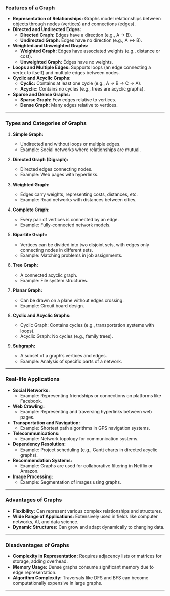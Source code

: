 ### **Features of a Graph**
- **Representation of Relationships:** Graphs model relationships between objects through nodes (vertices) and connections (edges).
- **Directed and Undirected Edges:**
  - **Directed Graph:** Edges have a direction (e.g., A → B).
  - **Undirected Graph:** Edges have no direction (e.g., A ↔ B).
- **Weighted and Unweighted Graphs:**
  - **Weighted Graph:** Edges have associated weights (e.g., distance or cost).
  - **Unweighted Graph:** Edges have no weights.
- **Loops and Multiple Edges:** Supports loops (an edge connecting a vertex to itself) and multiple edges between nodes.
- **Cyclic and Acyclic Graphs:**
  - **Cyclic:** Contains at least one cycle (e.g., A → B → C → A).
  - **Acyclic:** Contains no cycles (e.g., trees are acyclic graphs).
- **Sparse and Dense Graphs:**
  - **Sparse Graph:** Few edges relative to vertices.
  - **Dense Graph:** Many edges relative to vertices.

---

### **Types and Categories of Graphs**
1. **Simple Graph:**
   - Undirected and without loops or multiple edges.
   - Example: Social networks where relationships are mutual.

2. **Directed Graph (Digraph):**
   - Directed edges connecting nodes.
   - Example: Web pages with hyperlinks.

3. **Weighted Graph:**
   - Edges carry weights, representing costs, distances, etc.
   - Example: Road networks with distances between cities.

4. **Complete Graph:**
   - Every pair of vertices is connected by an edge.
   - Example: Fully-connected network models.

5. **Bipartite Graph:**
   - Vertices can be divided into two disjoint sets, with edges only connecting nodes in different sets.
   - Example: Matching problems in job assignments.

6. **Tree Graph:**
   - A connected acyclic graph.
   - Example: File system structures.

7. **Planar Graph:**
   - Can be drawn on a plane without edges crossing.
   - Example: Circuit board design.

8. **Cyclic and Acyclic Graphs:**
   - Cyclic Graph: Contains cycles (e.g., transportation systems with loops).
   - Acyclic Graph: No cycles (e.g., family trees).

9. **Subgraph:**
   - A subset of a graph’s vertices and edges.
   - Example: Analysis of specific parts of a network.

---

### **Real-life Applications**
- **Social Networks:**
  - Example: Representing friendships or connections on platforms like Facebook.
- **Web Crawling:**
  - Example: Representing and traversing hyperlinks between web pages.
- **Transportation and Navigation:**
  - Example: Shortest path algorithms in GPS navigation systems.
- **Telecommunications:**
  - Example: Network topology for communication systems.
- **Dependency Resolution:**
  - Example: Project scheduling (e.g., Gantt charts in directed acyclic graphs).
- **Recommendation Systems:**
  - Example: Graphs are used for collaborative filtering in Netflix or Amazon.
- **Image Processing:**
  - Example: Segmentation of images using graphs.

---

### **Advantages of Graphs**
- **Flexibility:** Can represent various complex relationships and structures.
- **Wide Range of Applications:** Extensively used in fields like computer networks, AI, and data science.
- **Dynamic Structures:** Can grow and adapt dynamically to changing data.

---

### **Disadvantages of Graphs**
- **Complexity in Representation:** Requires adjacency lists or matrices for storage, adding overhead.
- **Memory Usage:** Dense graphs consume significant memory due to edge representation.
- **Algorithm Complexity:** Traversals like DFS and BFS can become computationally expensive in large graphs.

---


